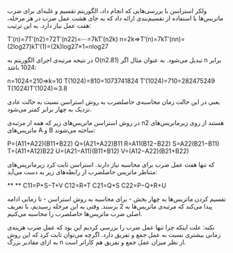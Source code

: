 


<div dir="rtl">
</div>

ولکر استراسن با بررسی‌هایی که انجام داد، الگوریتم تقسیم و غلبه‌ای برای ضرب ماتریس‌ها با استفاده از تقسیم‌بندی ارائه داد که به جای هشت عمل ضرب در هر مرحله، هفت عمل نیاز دارد. به این ترتیب:

  

T′(n)=7T′(n2)=72T′(n22)=⋯=7kT′(n2k)
n=2k⇒T′(n)=7kT′(nn)=(2log27)kT′(1)=(2k)log27×1=nlog27

  

در نتیجه مرتبه‌ی اجرای الگوریتم به O(n2.81) تبدیل می‌شود. به عنوان مثال اگر n برابر 1024 باشد:

  

n=1024=210⇒k=10
T(1024)=810=1073741824
T′(1024)=710=282475249
T(1024)T′(1024)≃3.8

  

یعنی در این حالت زمان محاسبه‌ی حاصلضرب به روش استراسن نسبت به حالت عادی نزدیک به چهار برابر کمتر می‌شود.

در روش استراسن ماتریس‌های زیر که همه از مرتبه‌ی n2 هستند از روی زیرماتریس‌های ماتریس‌های A و B ساخته می‌شوند:

  

P=(A11+A22)(B11+B22)
Q=(A21+A22)B11
R=A11(B12−B22)
S=A22(B21−B11)
T=(A11+A12)B22
U=(A21−A11)(B11+B12)
V=(A12−A22)(B21+B22)

  

که تنها هفت عمل ضرب برای محاسبه نیاز دارند. استراسن ثابت کرد زیرماتریس‌های متناظر ماتریس حاصلضرب از رابطه‌های زیر به دست می‌آید:

  
** ** C11=P+S−T+V
C12=R+T
C21=Q+S
C22=P−Q+R+U

  

تقسیم کردن ماتریس‌ها به چهار بخش - برای محاسبه به روش استراسن - تا زمانی ادامه پیدا می‌کند که مرتبه‌ی ماتریس‌ها به 2 برسند. وقتی به این مرحله رسیدیم، با تعریف اصلی ضرب ماتریس‌ها حاصلضرب را محاسبه می‌کنیم.


نکته: علت اینکه چرا تنها عمل ضرب را بررسی کردیم این بود که عمل ضرب هزینه‌ی زمانی بیشتری نسبت به عمل جمع و تفریق دارد. اگرچه  می‌توان ثابت کرد که این روش به ازای   مقادیر بزرگ n از نظر میزان عمل جمع و تفریق هم کاراتر است.
